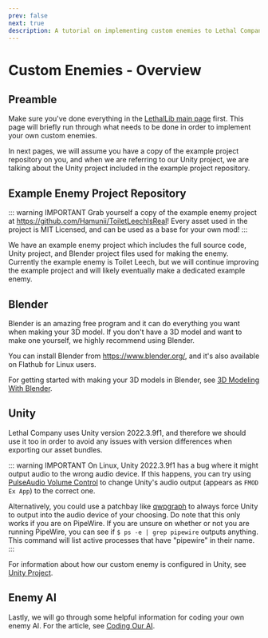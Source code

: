 ```yaml
---
prev: false
next: true
description: A tutorial on implementing custom enemies to Lethal Company.
---
```

# Custom Enemies - Overview

## Preamble

Make sure you've done everything in the [LethalLib main page](/dev/apis/lethallib) first. This page will briefly run through what needs to be done in order to implement your own custom enemies.

In next pages, we will assume you have a copy of the example project repository on you, and when we are referring to our Unity project, we are talking about the Unity project included in the example project repository.

## Example Enemy Project Repository

::: warning IMPORTANT
Grab yourself a copy of the example enemy project at https://github.com/Hamunii/ToiletLeechIsReal! Every asset used in the project is MIT Licensed, and can be used as a base for your own mod!
:::

We have an example enemy project which includes the full source code, Unity project, and Blender project files used for making the enemy. Currently the example enemy is Toilet Leech, but we will continue improving the example project and will likely eventually make a dedicated example enemy.

## Blender

Blender is an amazing free program and it can do everything you want when making your 3D model. If you don't have a 3D model and want to make one yourself, we highly recommend using Blender.

You can install Blender from https://www.blender.org/, and it's also available on Flathub for Linux users.

For getting started with making your 3D models in Blender, see [3D Modeling With Blender](./blender-resources.md).

## Unity

Lethal Company uses Unity version 2022.3.9f1, and therefore we should use it too in order to avoid any issues with version differences when exporting our asset bundles.  

::: warning IMPORTANT
On Linux, Unity 2022.3.9f1 has a bug where it might output audio to the wrong audio device. If this happens, you can try using [PulseAudio Volume Control](https://flathub.org/apps/org.pulseaudio.pavucontrol) to change Unity's audio output (appears as `FMOD Ex App`) to the correct one.

Alternatively, you could use a patchbay like [qwpgraph](https://flathub.org/apps/org.rncbc.qpwgraph) to always force Unity to output into the audio device of your choosing. Do note that this only works if you are on PipeWire. If you are unsure on whether or not you are running PipeWire, you can see if `$ ps -e | grep pipewire` outputs anything. This command will list active processes that have "pipewire" in their name.
:::

For information about how our custom enemy is configured in Unity, see [Unity Project](./unity-project.md).

## Enemy AI

Lastly, we will go through some helpful information for coding your own enemy AI. For the article, see [Coding Our AI](./coding-ai.md).